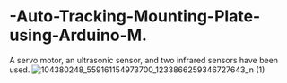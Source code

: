 # -Auto-Tracking-Mounting-Plate-using-Arduino-M.
A servo motor, an ultrasonic sensor, and two infrared sensors have been used.
![104380248_559161154973700_1233866259346727643_n (1)](https://github.com/Rayhan180/-Auto-Tracking-Mounting-Plate-using-Arduino-M./assets/136218406/4c9a1e95-4a09-45d9-980f-d08a5751be39)
